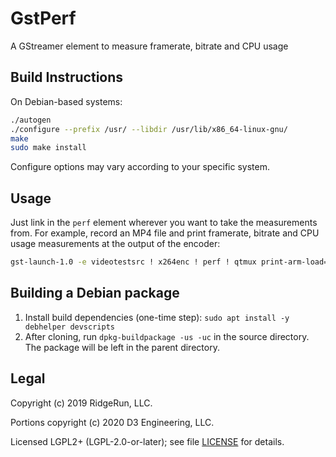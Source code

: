 # GstPerf

A GStreamer element to measure framerate, bitrate and CPU usage

## Build Instructions

On Debian-based systems:
```bash
./autogen
./configure --prefix /usr/ --libdir /usr/lib/x86_64-linux-gnu/
make
sudo make install
```

Configure options may vary according to your specific system.

## Usage

Just link in the `perf` element wherever you want to take the
measurements from. For example, record an MP4 file and print
framerate, bitrate and CPU usage measurements at the output of the
encoder:

```bash
gst-launch-1.0 -e videotestsrc ! x264enc ! perf ! qtmux print-arm-load=true ! filesink location=test.mp4
```

## Building a Debian package

1. Install build dependencies (one-time step):
   `sudo apt install -y debhelper devscripts`
2. After cloning, run `dpkg-buildpackage -us -uc` in the source directory.
   The package will be left in the parent directory.

## Legal

Copyright (c) 2019 RidgeRun, LLC.

Portions copyright (c) 2020 D3 Engineering, LLC.

Licensed LGPL2+ (LGPL-2.0-or-later); see file [LICENSE](LICENSE) for details.
